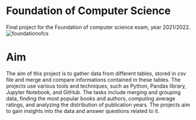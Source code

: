 # Foundation of Computer Science
Final project for the Foundation of computer science exam, year 2021/2022.
![foundationofcs](https://github.com/MattLanzUnimib/FoundationOfCS/assets/98222024/6a4513a9-7aff-47a6-835e-c0b7edf88789)

# Aim

The aim of this project is to gather data from different tables, stored in csv file and merge and compare informations contained in these tables. 
The projects use various tools and techniques, such as Python, Pandas library, Jupyter Notebook, and GitHub. 
The tasks include merging and grouping data, finding the most popular books and authors, computing average ratings, and analyzing the distribution of publication years. 
The projects aim to gain insights into the data and answer questions related to it.
